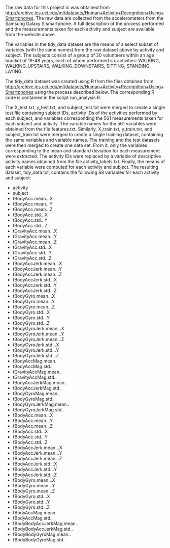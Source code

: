 The raw data for this project is was obtained from http://archive.ics.uci.edu/ml/datasets/Human+Activity+Recognition+Using+Smartphones. The raw data are collected from the accelerometers from the Samsung Galaxy S smartphone. A full description of the process performed and the measurements taken for each activity and subject are available from the website above.  

The variables in the tidy_data dataset are the means of a select subset of variables (with the same names) from the raw dataset above by activity and subject. The subjects consist of a group of 30 volunteers within an age bracket of 19-48 years, each of whom performed six activities: WALKING, WALKING_UPSTAIRS, WALKING_DOWNSTAIRS, SITTING, STANDING, LAYING. 

The tidy_data dataset was created using R from the files obtained from http://archive.ics.uci.edu/ml/datasets/Human+Activity+Recognition+Using+Smartphones using the process described below. The corresponding R code is contained in the script run_analysis.R.

The X_test.txt, y_test.txt, and subject_test.txt were merged to create a single test file containing subject IDs, activity IDs of the activities performed by each subject, and variables corresponding the 561 measurements taken for each subject and activity. The variable names for the 561 variables were obtained from the file features.txt.  Similarly, X_train.txt, y_train.txt, and subject_train.txt were merged to create a single training dataset, containing the same variables and variable names. The training and the test datasets were then merged to create one data set. From it, only the variables corresponding to the mean and standard deviation for each measurement were extracted. The activity IDs were replaced by a variable of descriptive activity names obtained from the file activity_labels.txt. Finally, the means of each variable were computed for each activity and subject. The resulting dataset, tidy_data.txt, contains the following 68 variables for each activity and subject:

* activity
* subject
* tBodyAcc.mean...X 
* tBodyAcc.mean...Y
* tBodyAcc.mean...Z
* tBodyAcc.std...X
* tBodyAcc.std...Y
* tBodyAcc.std...Z
* tGravityAcc.mean...X
* tGravityAcc.mean...Y
* tGravityAcc.mean...Z
* tGravityAcc.std...X
* tGravityAcc.std...Y
* tGravityAcc.std...Z
* tBodyAccJerk.mean...X
* tBodyAccJerk.mean...Y
* tBodyAccJerk.mean...Z
* tBodyAccJerk.std...X
* tBodyAccJerk.std...Y
* tBodyAccJerk.std...Z
* tBodyGyro.mean...X
* tBodyGyro.mean...Y
* tBodyGyro.mean...Z
* tBodyGyro.std...X
* tBodyGyro.std...Y
* tBodyGyro.std...Z
* tBodyGyroJerk.mean...X
* tBodyGyroJerk.mean...Y
* tBodyGyroJerk.mean...Z
* tBodyGyroJerk.std...X
* tBodyGyroJerk.std...Y
* tBodyGyroJerk.std...Z
* tBodyAccMag.mean..
* tBodyAccMag.std..
* tGravityAccMag.mean..
* tGravityAccMag.std..
* tBodyAccJerkMag.mean..
* tBodyAccJerkMag.std..
* tBodyGyroMag.mean..
* tBodyGyroMag.std..
* tBodyGyroJerkMag.mean..
* tBodyGyroJerkMag.std..
* fBodyAcc.mean...X
* fBodyAcc.mean...Y
* fBodyAcc.mean...Z
* fBodyAcc.std...X
* fBodyAcc.std...Y
* fBodyAcc.std...Z
* fBodyAccJerk.mean...X
* fBodyAccJerk.mean...Y
* fBodyAccJerk.mean...Z
* fBodyAccJerk.std...X
* fBodyAccJerk.std...Y
* fBodyAccJerk.std...Z
* fBodyGyro.mean...X
* fBodyGyro.mean...Y
* fBodyGyro.mean...Z
* fBodyGyro.std...X
* fBodyGyro.std...Y
* fBodyGyro.std...Z
* fBodyAccMag.mean..
* fBodyAccMag.std..
* fBodyBodyAccJerkMag.mean..
* fBodyBodyAccJerkMag.std..
* fBodyBodyGyroMag.mean..
* fBodyBodyGyroMag.std..
